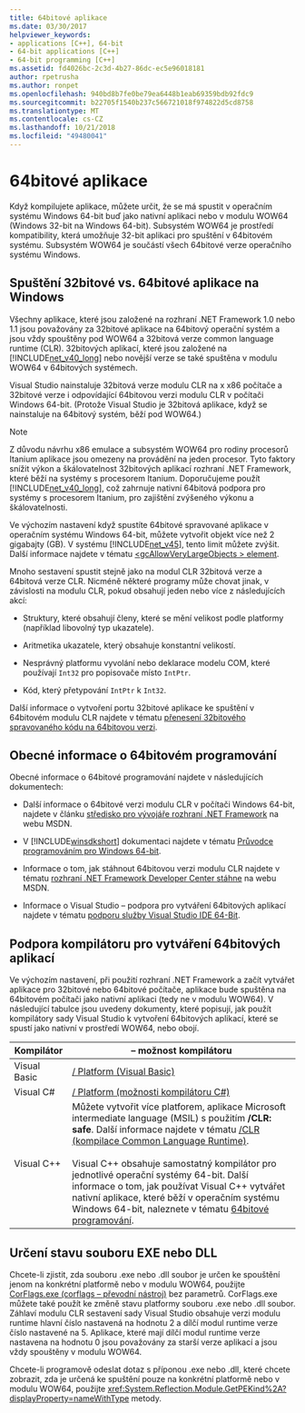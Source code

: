 ```yaml
---
title: 64bitové aplikace
ms.date: 03/30/2017
helpviewer_keywords:
- applications [C++], 64-bit
- 64-bit applications [C++]
- 64-bit programming [C++]
ms.assetid: fd4026bc-2c3d-4b27-86dc-ec5e96018181
author: rpetrusha
ms.author: ronpet
ms.openlocfilehash: 940bd8b7fe0be79ea6448b1eab69359bdb92fdc9
ms.sourcegitcommit: b22705f1540b237c566721018f974822d5cd8758
ms.translationtype: MT
ms.contentlocale: cs-CZ
ms.lasthandoff: 10/21/2018
ms.locfileid: "49480041"
---
```

# <a name="64-bit-applications"></a>64bitové aplikace
Když kompilujete aplikace, můžete určit, že se má spustit v operačním systému Windows 64-bit buď jako nativní aplikaci nebo v modulu WOW64 (Windows 32-bit na Windows 64-bit). Subsystém WOW64 je prostředí kompatibility, která umožňuje 32-bit aplikaci pro spuštění v 64bitovém systému. Subsystém WOW64 je součástí všech 64bitové verze operačního systému Windows.  
  
## <a name="running-32-bit-vs-64-bit-applications-on-windows"></a>Spuštění 32bitové vs. 64bitové aplikace na Windows  
 Všechny aplikace, které jsou založené na rozhraní .NET Framework 1.0 nebo 1.1 jsou považovány za 32bitové aplikace na 64bitový operační systém a jsou vždy spouštěny pod WOW64 a 32bitová verze common language runtime (CLR). 32bitových aplikací, které jsou založené na [!INCLUDE[net_v40_long](../../includes/net-v40-long-md.md)] nebo novější verze se také spuštěna v modulu WOW64 v 64bitových systémech.  
  
 Visual Studio nainstaluje 32bitová verze modulu CLR na x x86 počítače a 32bitové verze i odpovídající 64bitovou verzi modulu CLR v počítači Windows 64-bit. (Protože Visual Studio je 32bitová aplikace, když se nainstaluje na 64bitový systém, běží pod WOW64.)  
  
> [!NOTE]
>  Z důvodu návrhu x86 emulace a subsystém WOW64 pro rodiny procesorů Itanium aplikace jsou omezeny na provádění na jeden procesor. Tyto faktory snížit výkon a škálovatelnost 32bitových aplikací rozhraní .NET Framework, které běží na systémy s procesorem Itanium. Doporučujeme použít [!INCLUDE[net_v40_long](../../includes/net-v40-long-md.md)], což zahrnuje nativní 64bitová podpora pro systémy s procesorem Itanium, pro zajištění zvýšeného výkonu a škálovatelnosti.  
  
 Ve výchozím nastavení když spustíte 64bitové spravované aplikace v operačním systému Windows 64-bit, můžete vytvořit objekt více než 2 gigabajty (GB). V systému [!INCLUDE[net_v45](../../includes/net-v45-md.md)], tento limit můžete zvýšit.  Další informace najdete v tématu [ \<gcAllowVeryLargeObjects > element](../../docs/framework/configure-apps/file-schema/runtime/gcallowverylargeobjects-element.md).  
  
 Mnoho sestavení spustit stejně jako na modul CLR 32bitová verze a 64bitová verze CLR. Nicméně některé programy může chovat jinak, v závislosti na modulu CLR, pokud obsahují jeden nebo více z následujících akcí:  
  
-   Struktury, které obsahují členy, které se mění velikost podle platformy (například libovolný typ ukazatele).  
  
-   Aritmetika ukazatele, který obsahuje konstantní velikostí.  
  
-   Nesprávný platformu vyvolání nebo deklarace modelu COM, které používají `Int32` pro popisovače místo `IntPtr`.  
  
-   Kód, který přetypování `IntPtr` k `Int32`.  
  
 Další informace o vytvoření portu 32bitové aplikace ke spuštění v 64bitovém modulu CLR najdete v tématu [přenesení 32bitového spravovaného kódu na 64bitovou verzi](https://msdn.microsoft.com/library/ms973190.aspx).  
  
## <a name="general-64-bit-programming-information"></a>Obecné informace o 64bitovém programování  
 Obecné informace o 64bitové programování najdete v následujících dokumentech:  
  
-   Další informace o 64bitové verzi modulu CLR v počítači Windows 64-bit, najdete v článku [středisko pro vývojáře rozhraní .NET Framework](https://go.microsoft.com/fwlink/?LinkId=37079) na webu MSDN.  
  
-   V [!INCLUDE[winsdkshort](../../includes/winsdkshort-md.md)] dokumentaci najdete v tématu [Průvodce programováním pro Windows 64-bit](https://go.microsoft.com/fwlink/p/?LinkId=253512).  
  
-   Informace o tom, jak stáhnout 64bitovou verzi modulu CLR najdete v tématu [rozhraní .NET Framework Developer Center stáhne](https://go.microsoft.com/fwlink/?LinkId=50953) na webu MSDN.  
  
-   Informace o Visual Studio – podpora pro vytváření 64bitových aplikací najdete v tématu [podporu služby Visual Studio IDE 64-Bit](/visualstudio/ide/visual-studio-ide-64-bit-support).  
  
## <a name="compiler-support-for-creating-64-bit-applications"></a>Podpora kompilátoru pro vytváření 64bitových aplikací  
 Ve výchozím nastavení, při použití rozhraní .NET Framework a začít vytvářet aplikace pro 32bitové nebo 64bitové počítače, aplikace bude spuštěna na 64bitovém počítači jako nativní aplikaci (tedy ne v modulu WOW64). V následující tabulce jsou uvedeny dokumenty, které popisují, jak použít kompilátory sady Visual Studio k vytvoření 64bitových aplikací, které se spustí jako nativní v prostředí WOW64, nebo obojí.  
  
|Kompilátor|– možnost kompilátoru|  
|--------------|---------------------|  
|Visual Basic|[/ Platform (Visual Basic)](~/docs/visual-basic/reference/command-line-compiler/platform.md)|  
|Visual C#|[/ Platform (možnosti kompilátoru C#)](~/docs/csharp/language-reference/compiler-options/platform-compiler-option.md)|  
|Visual C++|Můžete vytvořit více platforem, aplikace Microsoft intermediate language (MSIL) s použitím **/CLR: safe**. Další informace najdete v tématu [/CLR (kompilace Common Language Runtime)](/cpp/build/reference/clr-common-language-runtime-compilation).<br /><br /> Visual C++ obsahuje samostatný kompilátor pro jednotlivé operační systémy 64-bit. Další informace o tom, jak používat Visual C++ vytvářet nativní aplikace, které běží v operačním systému Windows 64-bit, naleznete v tématu [64bitové programování](/cpp/build/configuring-programs-for-64-bit-visual-cpp).|  
  
## <a name="determining-the-status-of-an-exe-file-or-dll-file"></a>Určení stavu souboru EXE nebo DLL  
 Chcete-li zjistit, zda souboru .exe nebo .dll soubor je určen ke spouštění jenom na konkrétní platformě nebo v modulu WOW64, použijte [CorFlags.exe (corflags – převodní nástroj)](../../docs/framework/tools/corflags-exe-corflags-conversion-tool.md) bez parametrů. CorFlags.exe můžete také použít ke změně stavu platformy souboru .exe nebo .dll soubor. Záhlaví modulu CLR sestavení sady Visual Studio obsahuje verzi modulu runtime hlavní číslo nastavená na hodnotu 2 a dílčí modul runtime verze číslo nastavené na 5. Aplikace, které mají dílčí modul runtime verze nastavena na hodnotu 0 jsou považovány za starší verze aplikací a jsou vždy spouštěny v modulu WOW64.  
  
 Chcete-li programově odeslat dotaz s příponou .exe nebo .dll, které chcete zobrazit, zda je určená ke spuštění pouze na konkrétní platformě nebo v modulu WOW64, použijte <xref:System.Reflection.Module.GetPEKind%2A?displayProperty=nameWithType> metody.
